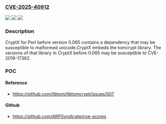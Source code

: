 ### [CVE-2025-40912](https://cve.mitre.org/cgi-bin/cvename.cgi?name=CVE-2025-40912)
![](https://img.shields.io/static/v1?label=Product&message=CryptX&color=blue)
![](https://img.shields.io/static/v1?label=Version&message=0.002%20&color=brightgreen)
![](https://img.shields.io/static/v1?label=Vulnerability&message=CWE-1395%20Dependency%20on%20Vulnerable%20Third-Party%20Component&color=brightgreen)

### Description

CryptX for Perl before version 0.065 contains a dependency that may be susceptible to malformed unicode.CryptX embeds the tomcrypt library. The versions of that library in CryptX before 0.065 may be susceptible to CVE-2019-17362.

### POC

#### Reference
- https://github.com/libtom/libtomcrypt/issues/507

#### Github
- https://github.com/ARPSyndicate/cve-scores

